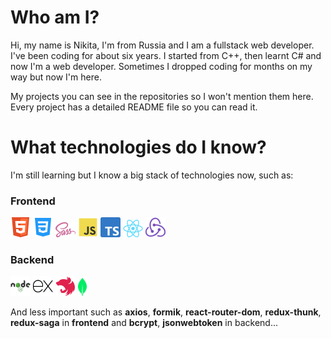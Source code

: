 # Who am I?

Hi, my name is Nikita, I'm from Russia and I am a fullstack web developer. I've been coding for about six years. I started from C++, then learnt C# and now I'm a web developer. Sometimes I dropped coding for months on my way but now I'm here.

My projects you can see in the repositories so I won't mention them here. Every project has a detailed README file so you can read it.

# What technologies do I know?

I'm still learning but I know a big stack of technologies now, such as:

### Frontend

![HTML](./img/html-logo.png)
![CSS](./img/css-logo.png)
<img src="./img/sass-logo.svg" alt="SASS" width="32px" />
![JS](./img/js-logo.png)
![Typescript](./img/typescript-logo.png)
![React](./img/react-logo.png)
![Redux](./img/redux-logo.png)

### Backend

![Node](./img/node-logo.png)
<img src="./img/express-logo.png" alt="Express" width="32px" />
<img src="./img/nest-logo.png" alt="NestJS" width="32px" />
<img src="./img/mongodb-logo.png" alt="MongoDB" width="14px" />

And less important such as **axios**, **formik**, **react-router-dom**, **redux-thunk**, **redux-saga** in **frontend** and **bcrypt**, **jsonwebtoken** in backend...
